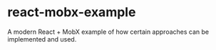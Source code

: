 # react-mobx-example
A modern React + MobX example of how certain approaches can be implemented and used.
